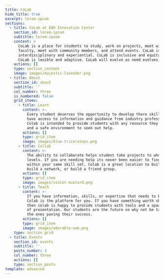 ```yaml
---
title: CoLab
hide_title: true
excerpt: lorem-ipsum
sections:
  - title: CoLab at EWU Innovation Center
    section_id: lorem-ipsum
    subtitle: lorem-ipsum
    content: >
      CoLab is a place for students to study, work on projects, meet with
      faculty, meet with community members, and attend events. CoLab is
      interdisciplinary and experiential. CoLab is inclusive and equitable.
      CoLab is lexible and adaptive. CoLab will evolve as need evolves.
    actions: []
    type: section_content
    image: images/majestic-lavender.png
  - title: About
    section_id: about
    subtitle: ''
    col_number: three
    is_numbered: false
    grid_items:
      - title: Learn
        content: >-
          Every student deserves the opportunity to develop there skills and
          have access to information and guidance from industry professionals.
          Colab is intended to provide students with any resource they may need
          and a safe environment to seek out help. 
        actions: []
        type: grid_item
        image: images/blue-triceratops.png
      - title: Collab
        content: >-
          The ability to collaborate helps student take projects to whole new
          levels. If you are needing help its never been easier to find other
          within your same skill set. Colab is a great location to build a team,
          build a network, or build a friend group. 
        actions: []
        type: grid_item
        image: images/violet-mustard.png
      - title: Teach
        content: >-
          If you have information, skills, or expertise that needs to be shared
          Colab is the platform for you. If you have something worth sharing
          then colab is happy to provide students with tools and a space capable
          of presentation. Our students are the future so why not be taught by
          the ones paving their success. 
        actions: []
        type: grid_item
        image: images/adorable-oak.png
    type: section_grid
  - title: Events
    section_id: events
    subtitle: ''
    posts_number: 3
    col_number: three
    actions: []
    type: section_posts
template: advanced
---
```

